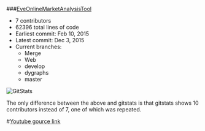 ###[EveOnlineMarketAnalysisTool](https://github.com/funnymanpatrick/EveOnlineMarketAnalysisTool)  
* 7 contributors
* 62396 total lines of code
* Earliest commit: Feb 10, 2015
* Latest commit: Dec 3, 2015
* Current branches:
	* Merge
	* Web
	* develop
	* dygraphs
	* master

![GitStats](http://puu.sh/nCWl1/9cd2ba7a6f.png)

The only difference between the above and gitstats is that gitstats shows 10 contributors instead of 7, one of which was repeated.  

#[Youtube gource link](https://youtu.be/fVkju6Wuvr4)

